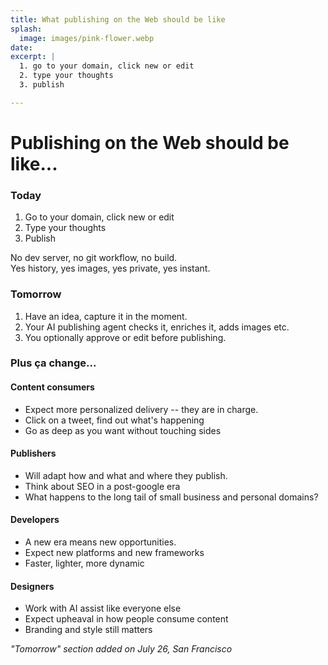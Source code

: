 ```yaml
---
title: What publishing on the Web should be like
splash:
  image: images/pink-flower.webp
date: 
excerpt: |
  1. go to your domain, click new or edit
  2. type your thoughts
  3. publish

---
```


# Publishing on the Web should be like...

### Today

1. Go to your domain, click new or edit
2. Type your thoughts
3. Publish

No dev server, no git workflow, no build.  
Yes history, yes images, yes private, yes instant.

### Tomorrow

1. Have an idea, capture it in the moment.
2. Your AI publishing agent checks it, enriches it, adds images etc.
3. You optionally approve or edit before publishing.

### Plus ça change...

#### Content consumers
- Expect more personalized delivery -- they are in charge.
- Click on a tweet, find out what's happening
- Go as deep as you want without touching sides

#### Publishers
- Will adapt how and what and where they publish.
- Think about SEO in a post-google era
- What happens to the long tail of small business and personal domains?

#### Developers
- A new era means new opportunities.
- Expect new platforms and new frameworks
- Faster, lighter, more dynamic

#### Designers
- Work with AI assist like everyone else
- Expect upheaval in how people consume content
- Branding and style still matters

_"Tomorrow" section added on July 26, San Francisco_
